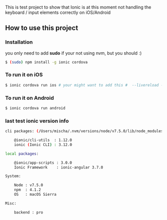 This is test project to show that Ionic is at this moment not handling the keyboard / input elements correctly on iOS/Android

## How to use this project

### Installation

you only need to add **sudo** if your not using nvm, but you should :)

```bash
$ (sudo) npm install -g ionic cordova
```

### To run it on iOS

```bash
$ ionic cordova run ios # your might want to add this #  --livereload -- --developmentTeam="<your development time id>" --codeSignIdentity="iPhone Developer"
```

### To run it on Android

```bash
$ ionic cordova run android
```

### last test ionic version info

```bash
cli packages: (/Users/mischa/.nvm/versions/node/v7.5.0/lib/node_modules)

    @ionic/cli-utils  : 1.12.0
    ionic (Ionic CLI) : 3.12.0

local packages:

    @ionic/app-scripts : 3.0.0
    Ionic Framework    : ionic-angular 3.7.0

System:

    Node : v7.5.0
    npm  : 4.1.2
    OS   : macOS Sierra

Misc:

    backend : pro
```
